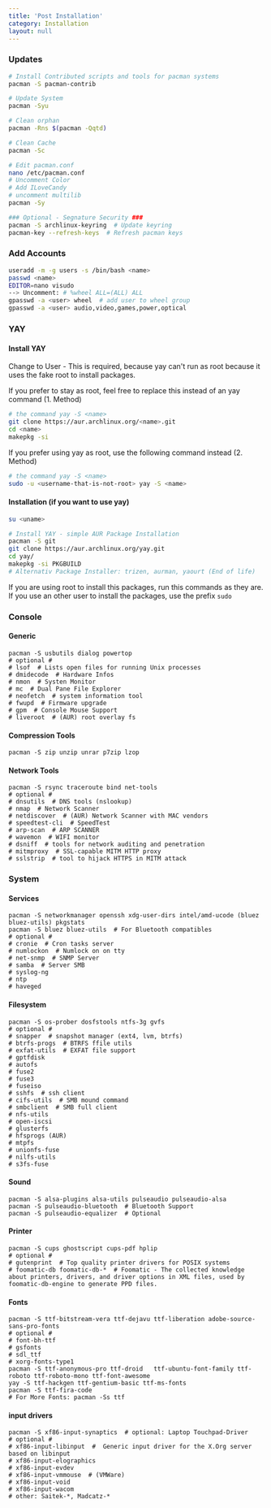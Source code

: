 ```yaml
---
title: 'Post Installation'
category: Installation
layout: null
---
```


### Updates
```bash
# Install Contributed scripts and tools for pacman systems
pacman -S pacman-contrib

# Update System
pacman -Syu

# Clean orphan
pacman -Rns $(pacman -Qqtd)

# Clean Cache
pacman -Sc

# Edit pacman.conf
nano /etc/pacman.conf
# Uncomment Color
# Add ILoveCandy
# uncomment multilib
pacman -Sy

### Optional - Segnature Security ###
pacman -S archlinux-keyring  # Update keyring
pacman-key --refresh-keys  # Refresh pacman keys
```
### Add Accounts
```bash
useradd -m -g users -s /bin/bash <name>
passwd <name>
EDITOR=nano visudo
--> Uncomment: # %wheel ALL=(ALL) ALL
gpasswd -a <user> wheel  # add user to wheel group
gpasswd -a <user> audio,video,games,power,optical
```

### YAY
#### Install YAY
Change to User - This is required, because yay can't run as root because it uses the fake root to install packages.

If you prefer to stay as root, feel free to replace this instead of an yay command (1. Method)
```bash
# the command yay -S <name>
git clone https://aur.archlinux.org/<name>.git
cd <name>
makepkg -si
```
If you prefer using yay as root, use the following command instead (2. Method)
```bash
# the command yay -S <name>
sudo -u <username-that-is-not-root> yay -S <name>
```

#### Installation (if you want to use yay)
```bash
su <uname>
```
```bash
# Install YAY - simple AUR Package Installation
pacman -S git
git clone https://aur.archlinux.org/yay.git
cd yay/
makepkg -si PKGBUILD
# Alternativ Package Installer: trizen, aurman, yaourt (End of life)
```
If you are using root to install this packages, run this commands as they are. If you use an other user to install the packages, use the prefix ```sudo ```

### Console

#### Generic
```
pacman -S usbutils dialog powertop
# optional #
# lsof  # Lists open files for running Unix processes
# dmidecode  # Hardware Infos
# nmon  # Systen Monitor
# mc  # Dual Pane File Explorer
# neofetch  # system information tool
# fwupd  # Firmware upgrade
# gpm  # Console Mouse Support
# liveroot  # (AUR) root overlay fs
```

#### Compression Tools
```
pacman -S zip unzip unrar p7zip lzop
```

#### Network Tools
```
pacman -S rsync traceroute bind net-tools
# optional #
# dnsutils  # DNS tools (nslookup)
# nmap  # Network Scanner
# netdiscover  # (AUR) Network Scanner with MAC vendors
# speedtest-cli  # SpeedTest
# arp-scan  # ARP SCANNER
# wavemon  # WIFI monitor
# dsniff  # tools for network auditing and penetration
# mitmproxy  # SSL-capable MITM HTTP proxy
# sslstrip  # tool to hijack HTTPS in MITM attack
```

### System
#### Services
```
pacman -S networkmanager openssh xdg-user-dirs intel/amd-ucode (bluez bluez-utils) pkgstats
pacman -S bluez bluez-utils  # For Bluetooth compatibles
# optional #
# cronie  # Cron tasks server
# numlockon  # Numlock on on tty
# net-snmp  # SNMP Server
# samba  # Server SMB
# syslog-ng
# ntp
# haveged
```

#### Filesystem
```
pacman -S os-prober dosfstools ntfs-3g gvfs
# optional #
# snapper  # snapshot manager (ext4, lvm, btrfs)
# btrfs-progs  # BTRFS ffile utils
# exfat-utils  # EXFAT file support
# gptfdisk
# autofs
# fuse2
# fuse3
# fuseiso
# sshfs  # ssh client
# cifs-utils  # SMB mound command
# smbclient  # SMB full client
# nfs-utils
# open-iscsi
# glusterfs
# hfsprogs (AUR)
# mtpfs
# unionfs-fuse
# nilfs-utils
# s3fs-fuse
```

#### Sound
```
pacman -S alsa-plugins alsa-utils pulseaudio pulseaudio-alsa 
pacman -S pulseaudio-bluetooth  # Bluetooth Support
pacman -S pulseaudio-equalizer  # Optional
```

#### Printer
```
pacman -S cups ghostscript cups-pdf hplip
# optional #
# gutenprint  # Top quality printer drivers for POSIX systems
# foomatic-db foomatic-db-*  # Foomatic - The collected knowledge about printers, drivers, and driver options in XML files, used by foomatic-db-engine to generate PPD files.
```

#### Fonts 
```
pacman -S ttf-bitstream-vera ttf-dejavu ttf-liberation adobe-source-sans-pro-fonts
# optional #
# font-bh-ttf
# gsfonts
# sdl_ttf
# xorg-fonts-type1
pacman -S ttf-anonymous-pro ttf-droid   ttf-ubuntu-font-family ttf-roboto ttf-roboto-mono ttf-font-awesome
yay -S ttf-hackgen ttf-gentium-basic ttf-ms-fonts
pacman -S ttf-fira-code
# For More Fonts: pacman -Ss ttf
```

#### input drivers
```
pacman -S xf86-input-synaptics  # optional: Laptop Touchpad-Driver
# optional #
# xf86-input-libinput  #  Generic input driver for the X.Org server based on libinput
# xf86-input-elographics
# xf86-input-evdev
# xf86-input-vmmouse  # (VMWare)
# xf86-input-void
# xf86-input-wacom
# other: Saitek-*, Madcatz-*
```
